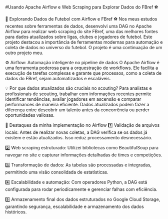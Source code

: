 #Usando Apache Airflow e Web Scraping para Explorar Dados do FBref ⚽

🎯 Explorando Dados de Futebol com Airflow e FBref ⚽
Nos meus estudos recentes sobre ferramentas de dados, desenvolvi uma DAG no Apache Airflow para realizar web scraping do site FBref, uma das melhores fontes para dados atualizados sobre ligas, clubes e jogadores de futebol. Este projeto destacou a importância de ferramentas modernas para automação e coleta de dados no universo do futebol. O projeto é uma continuação de um outro projeto meu. 

⚙️ Airflow: Automação inteligente no pipeline de dados
O Apache Airflow é uma ferramenta poderosa para a orquestração de workflows. Ele facilita a execução de tarefas complexas e garante que processos, como a coleta de dados do FBref, sejam automatizados e escaláveis.

💡 Por que dados atualizados são cruciais no scouting?
Para analistas e profissionais de scouting, trabalhar com informações recentes permite identificar tendências, avaliar jogadores em ascensão e comparar performances de maneira eficiente. Dados atualizados podem fazer a diferença entre descobrir um talento antes da concorrência ou perder oportunidades valiosas.

🔑 Destaques da minha implementação no Airflow
1️⃣ Validação de arquivos locais: Antes de realizar novas coletas, a DAG verifica se os dados já existem e estão atualizados. Isso reduz processamento desnecessário.

2️⃣ Web scraping estruturado: Utilizei bibliotecas como BeautifulSoup para navegar no site e capturar informações detalhadas de times e competições.

3️⃣ Transformação de dados: As tabelas são processadas e integradas, permitindo uma visão consolidada de estatísticas.

4️⃣ Escalabilidade e automação: Com operadores Python, a DAG está configurada para rodar periodicamente e gerenciar falhas com eficiência.

5️⃣ Armazenamento final dos dados estruturados no Google Cloud Storage, garantindo segurança, escalabilidade e armazenamento dos dados históricos.
